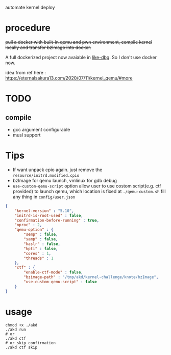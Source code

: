 automate kernel deploy

# procedure

~~pull a docker with built-in qemu and pwn environment, compile kernel locally and transfer bzImage into docker.~~

A full dockerized project now avaiable in [like-dbg](https://github.com/0xricksanchez/like-dbg). So I don't use docker now.

idea from ref here : https://eternalsakura13.com/2020/07/11/kernel_qemu/#more


# TODO
## compile
- gcc argument configurable
- musl support

# Tips
- If want unpack cpio again. just remove the `resource/initrd.modified.cpio`
- bzImage for qemu launch, vmlinux for gdb debug
- `use-custom-qemu-script` option allow user to use costom script(e.g. ctf provided) to launch qemu, which location is fixed at `./qemu-custom.sh`
fill any thing in `config/user.json`
```json
{
    "kernel-version" : "5.10",
    "initrd-is-root-used" : false,
    "confirmation-before-running" : true,
    "nproc" : 2,
    "qemu-option" : {
        "semp" : false,
        "samp" : false,
        "kaslr" : false,
        "kpti" : false,
        "cores" : 1,
        "threads" : 1
    },
    "ctf" : {
        "enable-ctf-mode" : false,
        "bzimage-path" : "/tmp/akd/kernel-challenge/knote/bzImage",
        "use-custom-qemu-script" : false
    }
}
```

# usage
```shell
chmod +x ./akd
./akd run
# or
./akd ctf
# or skip confirmation
./akd ctf skip
```